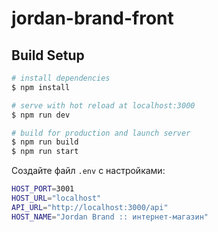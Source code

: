 # jordan-brand-front

## Build Setup

```bash
# install dependencies
$ npm install

# serve with hot reload at localhost:3000
$ npm run dev

# build for production and launch server
$ npm run build
$ npm run start
```


Создайте файл ```.env``` c настройками:
```bash
HOST_PORT=3001
HOST_URL="localhost"
API_URL="http://localhost:3000/api"
HOST_NAME="Jordan Brand :: интернет-магазин"
```